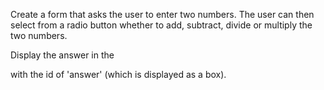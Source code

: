 Create a form that asks the user to enter two numbers. The user can then select from a radio button whether to add, subtract, divide or multiply the two numbers.

Display the answer in the

with the id of 'answer' (which is displayed as a box).

